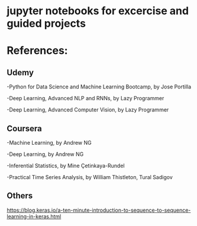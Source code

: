 
# jupyter notebooks for excercise and guided projects


# References:


## Udemy

-Python for Data Science and Machine Learning Bootcamp, by Jose Portilla

-Deep Learning, Advanced NLP and RNNs, by Lazy Programmer

-Deep Learning, Advanced Computer Vision, by Lazy Programmer



## Coursera

-Machine Learning, by Andrew NG

-Deep Learning, by Andrew NG

-Inferential Statistics, by Mine Çetinkaya-Rundel
  
-Practical Time Series Analysis, by William Thistleton, Tural Sadigov

## Others

https://blog.keras.io/a-ten-minute-introduction-to-sequence-to-sequence-learning-in-keras.html
